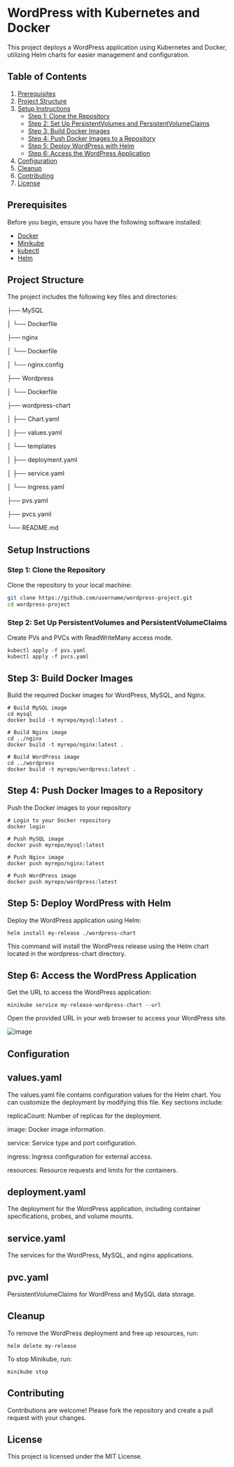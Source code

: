 # WordPress with Kubernetes and Docker

This project deploys a WordPress application using Kubernetes and Docker, utilizing Helm charts for easier management and configuration.

## Table of Contents

1. [Prerequisites](#prerequisites)
2. [Project Structure](#project-structure)
3. [Setup Instructions](#setup-instructions)
    - [Step 1: Clone the Repository](#step-1-clone-the-repository)
    - [Step 2: Set Up PersistentVolumes and PersistentVolumeClaims](#step-2-set-up-persistentvolumes-and-persistentvolumeclaims)
    - [Step 3: Build Docker Images](#step-3-build-docker-images)
    - [Step 4: Push Docker Images to a Repository](#step-4-push-docker-images-to-a-repository)
    - [Step 5: Deploy WordPress with Helm](#step-5-deploy-wordpress-with-helm)
    - [Step 6: Access the WordPress Application](#step-6-access-the-wordpress-application)
4. [Configuration](#configuration)
5. [Cleanup](#cleanup)
6. [Contributing](#contributing)
7. [License](#license)

## Prerequisites

Before you begin, ensure you have the following software installed:

- [Docker](https://docs.docker.com/get-docker/)
- [Minikube](https://minikube.sigs.k8s.io/docs/start/)
- [kubectl](https://kubernetes.io/docs/tasks/tools/install-kubectl/)
- [Helm](https://helm.sh/docs/intro/install/)

## Project Structure

The project includes the following key files and directories:


├── MySQL

│ └── Dockerfile

├── nginx

│ └── Dockerfile

│ └── nginx.config

├── Wordpress

│ └── Dockerfile

├── wordpress-chart

│ ├── Chart.yaml

│ ├── values.yaml

│ └── templates

│ ├── deployment.yaml

│ ├── service.yaml

│ └── ingress.yaml

├── pvs.yaml

├── pvcs.yaml

└── README.md

## Setup Instructions

### Step 1: Clone the Repository

Clone the repository to your local machine:

```bash
git clone https://github.com/username/wordpress-project.git
cd wordpress-project
```

### Step 2: Set Up PersistentVolumes and PersistentVolumeClaims
Create PVs and PVCs with ReadWriteMany access mode.

```
kubectl apply -f pvs.yaml
kubectl apply -f pvcs.yaml
```

## Step 3: Build Docker Images
Build the required Docker images for WordPress, MySQL, and Nginx.

```
# Build MySQL image
cd mysql
docker build -t myrepo/mysql:latest .

# Build Nginx image
cd ../nginx
docker build -t myrepo/nginx:latest .

# Build WordPress image
cd ../wordpress
docker build -t myrepo/wordpress:latest .
```
## Step 4: Push Docker Images to a Repository
Push the Docker images to your repository

```
# Login to your Docker repository
docker login

# Push MySQL image
docker push myrepo/mysql:latest

# Push Nginx image
docker push myrepo/nginx:latest

# Push WordPress image
docker push myrepo/wordpress:latest
```
## Step 5: Deploy WordPress with Helm
Deploy the WordPress application using Helm:

```
helm install my-release ./wordpress-chart
```
This command will install the WordPress release using the Helm chart located in the wordpress-chart directory.

## Step 6: Access the WordPress Application
Get the URL to access the WordPress application:

```
minikube service my-release-wordpress-chart --url
```
Open the provided URL in your web browser to access your WordPress site.

![image](https://github.com/SnehRex1/Production-grade-Wordpress-app-deployment-on-Kubernetes-1/assets/72256546/0a8612e7-bdef-41f6-90b7-c2e102857bd5)

## Configuration

## values.yaml
The values.yaml file contains configuration values for the Helm chart. You can customize the deployment by modifying this file. Key sections include:

replicaCount: Number of replicas for the deployment.

image: Docker image information.

service: Service type and port configuration.

ingress: Ingress configuration for external access.

resources: Resource requests and limits for the containers.

## deployment.yaml
The deployment for the WordPress application, including container specifications, probes, and volume mounts.

## service.yaml
The services for the WordPress, MySQL, and nginx applications. 

## pvc.yaml
PersistentVolumeClaims for WordPress and MySQL data storage.

## Cleanup
To remove the WordPress deployment and free up resources, run:

```
helm delete my-release
```

To stop Minikube, run:

```
minikube stop
```

## Contributing
Contributions are welcome! Please fork the repository and create a pull request with your changes.

## License
This project is licensed under the MIT License.







